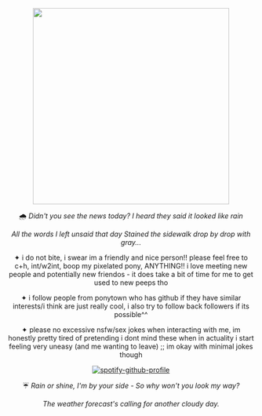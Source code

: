 <div align="center">
<img width="400" src="https://github.com/user-attachments/assets/4adefcad-05f0-43c9-bd8c-06e3deb7a89e">

🌧
_Didn't you see the news today?
I heard they said it looked like rain_ 

_All the words I left unsaid that day
Stained the sidewalk drop by drop with gray..._

✦ i do not bite, i swear im a friendly and nice person!! please feel free to c+h, int/w2int, boop my pixelated pony, ANYTHING!! i love meeting new people and potentially new friendos - it does take a bit of time for me to get used to new peeps tho

✦ i follow people from ponytown who has github if they have similar interests/i think are just really cool, i also try to follow back followers if its possible^^

✦ please no excessive nsfw/sex jokes when interacting with me, im honestly pretty tired of pretending i dont mind these when in actuality i start feeling very uneasy (and me wanting to leave) ;; im okay with minimal jokes though

[![spotify-github-profile](https://spotify-github-profile.kittinanx.com/api/view?uid=0peo08kixd2cq5azcvpkxhvb5&cover_image=true&theme=natemoo-re&show_offline=false&background_color=121212&interchange=false&bar_color=7eafce&bar_color_cover=false)](https://github.com/kittinan/spotify-github-profile)

☔ _Rain or shine, I'm by your side -
So why won't you look my way?_

_The weather forecast's calling for another cloudy day._
</div>
